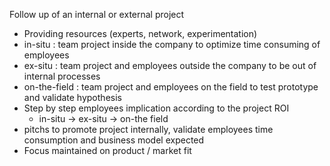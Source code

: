 Follow up of an internal or external project
 - Providing resources (experts, network, experimentation) 
 - in-situ : team project inside the company to optimize time consuming of employees
 - ex-situ : team project and employees outside the company to be out of internal processes
 - on-the-field : team project and employees on the field to test prototype and validate hypothesis
 - Step by step employees implication according to the project ROI
   - in-situ -> ex-situ -> on-the field
  - pitchs to promote project internally, validate employees time consumption and business model expected
 - Focus maintained on product / market fit